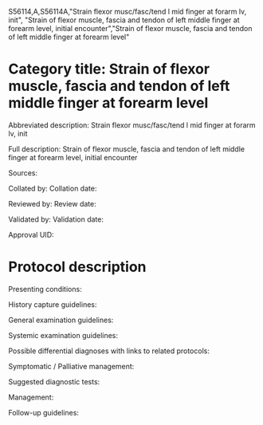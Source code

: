 S56114,A,S56114A,"Strain flexor musc/fasc/tend l mid finger at forarm lv, init", "Strain of flexor muscle, fascia and tendon of left middle finger at forearm level, initial encounter","Strain of flexor muscle, fascia and tendon of left middle finger at forearm level"
# Category title: Strain of flexor muscle, fascia and tendon of left middle finger at forearm level

Abbreviated description: Strain flexor musc/fasc/tend l mid finger at forarm lv, init

Full description: Strain of flexor muscle, fascia and tendon of left middle finger at forearm level, initial encounter

Sources:

Collated by:
Collation date:

Reviewed by:
Review date:

Validated by:
Validation date:

Approval UID:

# Protocol description

Presenting conditions:

History capture guidelines:

General examination guidelines:

Systemic examination guidelines:

Possible differential diagnoses with links to related protocols:

Symptomatic / Palliative management:

Suggested diagnostic tests:

Management:

Follow-up guidelines:
